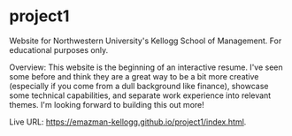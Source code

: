 # project1

Website for Northwestern University's Kellogg School of Management. For educational purposes only. 

Overview: This website is the beginning of an interactive resume. I've seen some before and think they are a great way to be a bit more creative (especially if you come from a dull background like finance), showcase some technical capabilities, and separate work experience into relevant themes. I'm looking forward to building this out more! 

Live URL: https://emazman-kellogg.github.io/project1/index.html.